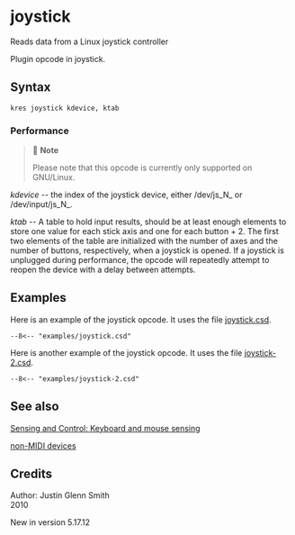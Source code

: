 <!--
id:joystick
category:Instrument Control:Sensing and Control
-->
# joystick
Reads data from a Linux joystick controller

Plugin opcode in joystick.

## Syntax
``` csound-orc
kres joystick kdevice, ktab
```

### Performance

> :memo: **Note**
>
> Please note that this opcode is currently only supported on GNU/Linux.

_kdevice_ -- the index of the joystick device, either /dev/js_N_ or /dev/input/js_N_.

_ktab_ -- A table to hold input results, should be at least enough elements to store one value for each stick axis and one for each button + 2.  The first two elements of the table are initialized with the number of axes and the number of buttons, respectively, when a joystick is opened. If a joystick is unplugged during performance, the opcode will repeatedly attempt to reopen the device with a delay between attempts.

## Examples

Here is an example of the joystick opcode. It uses the file [joystick.csd](../../examples/joystick.csd).

``` csound-csd linenums="1"
--8<-- "examples/joystick.csd"
```

Here is another example of the joystick opcode. It uses the file [joystick-2.csd](../../examples/joystick-2.csd).

``` csound-csd linenums="1"
--8<-- "examples/joystick-2.csd"
```

## See also

[Sensing and Control: Keyboard and mouse sensing](../../control/sensing)

[non-MIDI devices](../../oscnetwork/nonMIDIdevices)

## Credits

Author: Justin Glenn Smith<br>
2010<br>

New in version 5.17.12
